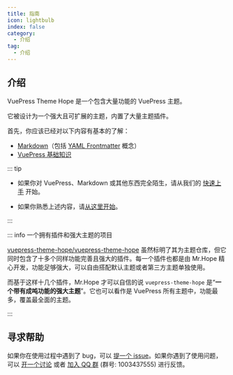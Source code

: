 ```yaml
---
title: 指南
icon: lightbulb
index: false
category:
  - 介绍
tag:
  - 介绍
---
```


## 介绍

VuePress Theme Hope 是一个包含大量功能的 VuePress 主题。

它被设计为一个强大且可扩展的主题，内置了大量主题插件。

首先，你应该已经对以下内容有基本的了解：

- [Markdown](../cookbook/markdown/README.md)（包括 [YAML Frontmatter](../cookbook/vuepress/page.md#frontmatter) 概念）
- [VuePress 基础知识](../cookbook/vuepress/README.md)

::: tip

- 如果你对 VuePress、Markdown 或其他东西完全陌生，请从我们的 [快速上手](../get-started/README.md) 开始。

- 如果你熟悉上述内容，请[从这里开始](./intro/intro.md)。

:::

::: info 一个拥有插件和强大主题的项目

[vuepress-theme-hope/vuepress-theme-hope](https://github.com/vuepress-theme-hope/vuepress-theme-hope) 虽然标明了其为主题仓库，但它同时包含了十多个同样功能完善且强大的插件。每一个插件也都是由 Mr.Hope 精心开发，功能足够强大，可以自由搭配默认主题或者第三方主题单独使用。

而基于这样十几个插件，Mr.Hope 才可以自信的说 `vuepress-theme-hope` 是“**一个带有成吨功能的强大主题**”。它也可以看作是 VuePress 所有主题中，功能最多，覆盖最全面的主题。

:::

## 寻求帮助

如果你在使用过程中遇到了 bug，可以 [提一个 issue](https://github.com/vuepress-theme-hope/vuepress-theme-hope/issues)。如果你遇到了使用问题，可以 [开一个讨论](https://github.com/orgs/vuepress-theme-hope/discussions) 或者 [加入 QQ 群](https://jq.qq.com/?_wv=1027&k=rATJyxGK) (群号: 1003437555) 进行反馈。
